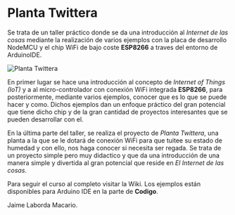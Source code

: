 # Planta Twittera

Se trata de un taller práctico donde se da una introducción al *Internet de las cosas* mediante la realización de varios ejemplos con la placa de desarrollo NodeMCU y el chip WiFi de bajo coste **ESP8266** a traves del entorno de ArduinoIDE.

![Planta Twittera](https://github.com/jaimelaborda/Planta-Twittera/blob/master/doc/planta_twittera3.jpg)

En primer lugar se hace una introducción al concepto de *Internet of Things (IoT)* y a al micro-controlador con conexión WiFi integrada **ESP8266**, para posteriormente, mediante varios ejemplos, conocer que es lo que se puede hacer y como. Dichos ejemplos dan un enfoque práctico del gran potencial que tiene dicho chip y de la gran cantidad de proyectos interesantes que se pueden desarrollar con el.

En la última parte del taller, se realiza el proyecto de *Planta Twittera*, una planta a la que se le dotará de conexión WiFi para que tuitee su estado de humedad y con ello, nos haga conocer si necesita ser regada. Se trata de un proyecto simple pero muy didactico y que da una introducción de una manera simple y divertida al gran potencial que reside en *El Internet de las cosas*.

Para seguir el curso al completo visitar la Wiki. Los ejemplos están disponibles para Arduino IDE en la parte de **Codigo**.

Jaime Laborda Macario.
